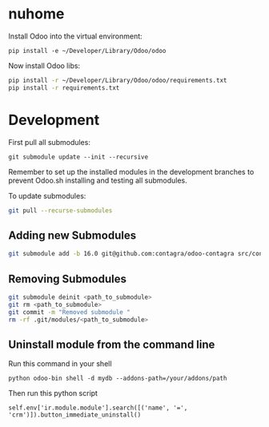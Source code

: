 # nuhome

Install Odoo into the virtual environment:

```shell
pip install -e ~/Developer/Library/Odoo/odoo
```

Now install Odoo libs:

```bash
pip install -r ~/Developer/Library/Odoo/odoo/requirements.txt
pip install -r requirements.txt
```

# Development

First pull all submodules:

```shell
git submodule update --init --recursive
```
Remember to set up the installed modules in the development branches to prevent Odoo.sh installing and testing all submodules.

To update submodules:

```bash
git pull --recurse-submodules
```

## Adding new Submodules

```bash
git submodule add -b 16.0 git@github.com:contagra/odoo-contagra src/contagra
```

## Removing Submodules

```bash
git submodule deinit <path_to_submodule>
git rm <path_to_submodule>
git commit -m "Removed submodule "
rm -rf .git/modules/<path_to_submodule>
```

## Uninstall module from the command line

Run this command in your shell

```shell
python odoo-bin shell -d mydb --addons-path=/your/addons/path
```
Then run this python script

```shell
self.env['ir.module.module'].search([('name', '=', 'crm')]).button_immediate_uninstall()
```

